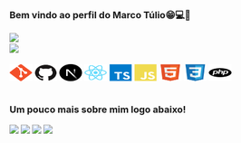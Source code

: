 ### Bem vindo ao perfil do Marco Túlio😁💻🚀

<div>
   <a style="display: flex; flex-direction: column;" href="https://github.com/MarcosDevPF">
      <div>
      <img height="180em" src="https://github-readme-stats.vercel.app/api?username=MarcosDevPF&show_icons=true&theme=transparent&include_all_commits=true&count_private=true"/>
      </div>
      <div>
      <img height="180em" src="https://github-readme-stats.vercel.app/api/top-langs/?username=MarcosDevPF&layout=compact&langs_count=6&theme=transparent"/>
      </div>
   </a>
</div>


<div style="display: inline_block"><br>
   <img align="center" alt="Git" height="30" width="40" src="https://github.com/devicons/devicon/blob/master/icons/git/git-original.svg">
   <img align="center" alt="GitHub" height="30" width="40" src="https://github.com/devicons/devicon/blob/master/icons/github/github-original.svg">
   <img align="center" alt="Next" height="30" width="40" src="https://github.com/devicons/devicon/blob/master/icons/nextjs/nextjs-original.svg">
   <img align="center" alt="React" height="30" width="40" src="https://raw.githubusercontent.com/devicons/devicon/master/icons/react/react-original.svg">
   <img align="center" alt="Ts" height="30" width="40" src="https://raw.githubusercontent.com/devicons/devicon/master/icons/typescript/typescript-plain.svg">
   <img align="center" alt="Js" height="30" width="40" src="https://raw.githubusercontent.com/devicons/devicon/master/icons/javascript/javascript-plain.svg">
   <img align="center" alt="HTML" height="30" width="40" src="https://raw.githubusercontent.com/devicons/devicon/master/icons/html5/html5-original.svg">
   <img align="center" alt="CSS" height="30" width="40" src="https://raw.githubusercontent.com/devicons/devicon/master/icons/css3/css3-original.svg">
   <img align="center" alt="PHP" height="30" width="40" src="https://raw.githubusercontent.com/devicons/devicon/master/icons/php/php-plain.svg">
  
</div>
 
 <br>
 
  ### Um pouco mais sobre mim logo abaixo!
 
<div> 
  <a href="" target="_blank"><img src="https://img.shields.io/badge/-Instagram-%23E4405F?style=for-the-badge&logo=instagram&logoColor=white" target="_blank"></a>
  <a href="" target="_blank"><img src="https://img.shields.io/badge/Discord-7289DA?style=for-the-badge&logo=discord&logoColor=white" target="_blank"></a> 
  <a href = "marcosdevprofessional@gmail.com"><img src="https://img.shields.io/badge/-Gmail-%23333?style=for-the-badge&logo=gmail&logoColor=white" target="_blank"></a>
  <a href="" target="_blank"><img src="https://img.shields.io/badge/-LinkedIn-%230077B5?style=for-the-badge&logo=linkedin&logoColor=white" target="_blank"></a> 

</div
